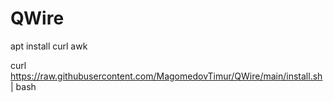 # QWire
apt install curl awk

curl https://raw.githubusercontent.com/MagomedovTimur/QWire/main/install.sh | bash
